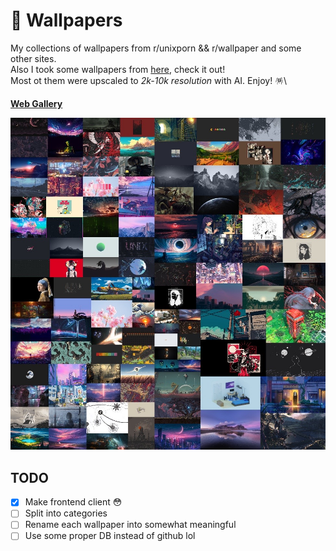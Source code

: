 # 🌉 Wallpapers

My collections of wallpapers from r/unixporn && r/wallpaper and some other sites.\
Also I took some wallpapers from [here](https://github.com/FrenzyExists/wallpapers), check it out!\
Most ot them were upscaled to _2k-10k resolution_ with AI. Enjoy! 🪅\

__[Web Gallery](https://metafates.one/Wallery/)__


![Collage](./collage.jpg)

## TODO

- [x] Make frontend client 😳
- [ ] Split into categories
- [ ] Rename each wallpaper into somewhat meaningful
- [ ] Use some proper DB instead of github lol
